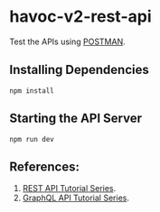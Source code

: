 # havoc-v2-rest-api

Test the APIs using [POSTMAN](https://www.postman.com/). 
## Installing Dependencies
`npm install`

## Starting the API Server
`npm run dev`

## References:

1. [REST API Tutorial Series](https://www.youtube.com/playlist?list=PL55RiY5tL51q4D-B63KBnygU6opNPFk_q).
2. [GraphQL API Tutorial Series](https://www.youtube.com/playlist?list=PL55RiY5tL51rG1x02Yyj93iypUuHYXcB_).